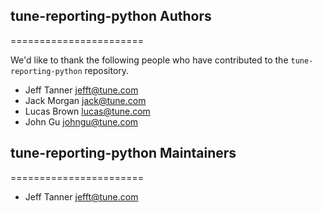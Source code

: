 ## tune-reporting-python Authors
=======================

We'd like to thank the following people who have contributed to the `tune-reporting-python` repository.

- Jeff Tanner <jefft@tune.com>
- Jack Morgan <jack@tune.com>
- Lucas Brown <lucas@tune.com>
- John Gu <johngu@tune.com>

## tune-reporting-python Maintainers
=======================

- Jeff Tanner <jefft@tune.com>